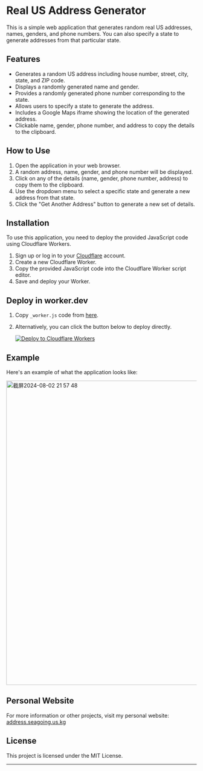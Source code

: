 # Real US Address Generator

This is a simple web application that generates random real US addresses, names, genders, and phone numbers. You can also specify a state to generate addresses from that particular state.

## Features

- Generates a random US address including house number, street, city, state, and ZIP code.
- Displays a randomly generated name and gender.
- Provides a randomly generated phone number corresponding to the state.
- Allows users to specify a state to generate the address.
- Includes a Google Maps iframe showing the location of the generated address.
- Clickable name, gender, phone number, and address to copy the details to the clipboard.

## How to Use

1. Open the application in your web browser.
2. A random address, name, gender, and phone number will be displayed.
3. Click on any of the details (name, gender, phone number, address) to copy them to the clipboard.
4. Use the dropdown menu to select a specific state and generate a new address from that state.
5. Click the "Get Another Address" button to generate a new set of details.

## Installation

To use this application, you need to deploy the provided JavaScript code using Cloudflare Workers.

1. Sign up or log in to your [Cloudflare](https://www.cloudflare.com/) account.
2. Create a new Cloudflare Worker.
3. Copy the provided JavaScript code into the Cloudflare Worker script editor.
4. Save and deploy your Worker.

## Deploy in worker.dev

1. Copy `_worker.js` code from [here](https://github.com/6Kmfi6HP/EDtunnel/blob/main/_worker.js).

2. Alternatively, you can click the button below to deploy directly.

   [![Deploy to Cloudflare Workers](https://deploy.workers.cloudflare.com/button)](https://deploy.workers.cloudflare.com/?url=https://github.com/show-code/address-generator)

## Example

Here's an example of what the application looks like:

<img width="804" alt="截屏2024-08-02 21 57 48" src="https://github.com/user-attachments/assets/4a4f75d7-c766-4b43-90de-094445e8f81f">


## Personal Website

For more information or other projects, visit my personal website: [address.seagoing.us.kg](https://address.seagoing.us.kg)

## License

This project is licensed under the MIT License.

---

